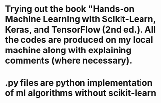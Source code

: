 # Trying out the book "Hands-on Machine Learning with Scikit-Learn, Keras, and TensorFlow (2nd ed.). All the codes are produced on my local machine along with explaining comments (where necessary).
# .py files are python implementation of ml algorithms without scikit-learn
